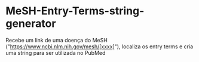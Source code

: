 # MeSH-Entry-Terms-string-generator
Recebe um link de uma doença do MeSH ("https://www.ncbi.nlm.nih.gov/mesh/[xxxx]"), localiza os entry terms e cria uma string para ser utilizada no PubMed
